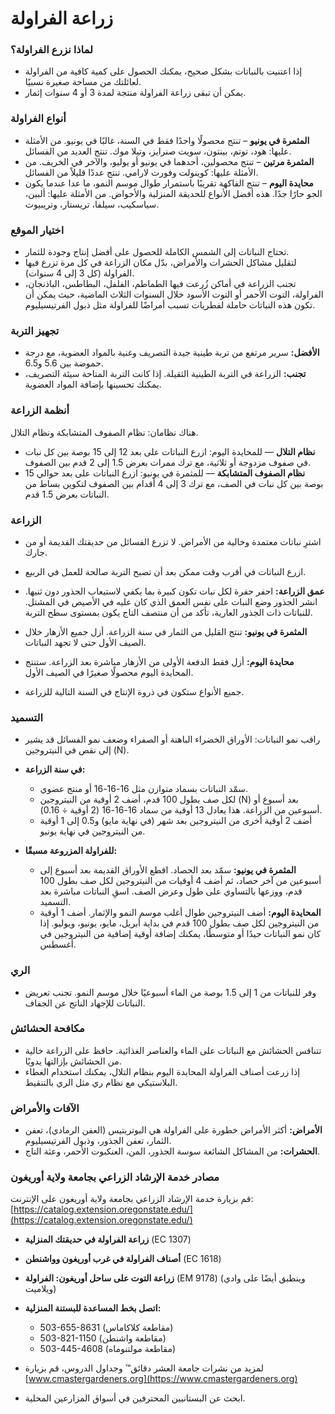 # زراعة الفراولة

### لماذا نزرع الفراولة؟
- إذا اعتنيت بالنباتات بشكل صحيح، يمكنك الحصول على كمية كافية من الفراولة لعائلتك من مساحة صغيرة نسبيًا.
- يمكن أن تبقى زراعة الفراولة منتجة لمدة 3 أو 4 سنوات إثمار.

### أنواع الفراولة
- **المثمرة في يونيو** – تنتج محصولًا واحدًا فقط في السنة، غالبًا في يونيو. من الأمثلة عليها: هود، توتم، بينتون، سويت صنرايز، وتيلا موك. تنتج العديد من الفسائل.
- **المثمرة مرتين** – تنتج محصولين، أحدهما في يونيو أو يوليو، والآخر في الخريف. من الأمثلة عليها: كوينولت وفورت لارامي. تنتج عددًا قليلاً من الفسائل.
- **محايدة اليوم** – تنتج الفاكهة تقريبًا باستمرار طوال موسم النمو، ما عدا عندما يكون الجو حارًا جدًا. هذه أفضل الأنواع للحديقة المنزلية والأحواض. من الأمثلة عليها: ألبين، سياسكيب، سيلفا، تريستار، وتريبيوت.

### اختيار الموقع
- تحتاج النباتات إلى الشمس الكاملة للحصول على أفضل إنتاج وجودة للثمار.
- لتقليل مشاكل الحشرات والأمراض، بدّل مكان الزراعة في كل مرة تزرع فيها الفراولة (كل 3 إلى 4 سنوات).
- تجنب الزراعة في أماكن زُرعت فيها الطماطم، الفلفل، البطاطس، الباذنجان، الفراولة، التوت الأحمر أو التوت الأسود خلال السنوات الثلاث الماضية، حيث يمكن أن تكون هذه النباتات حاملة لفطريات تسبب أمراضًا للفراولة مثل ذبول الفرتيسيليوم.

### تجهيز التربة
- **الأفضل:** سرير مرتفع من تربة طينية جيدة التصريف وغنية بالمواد العضوية، مع درجة حموضة بين 5.6 و6.5.
- **تجنب:** الزراعة في التربة الطينية الثقيلة. إذا كانت التربة المتاحة سيئة التصريف، يمكنك تحسينها بإضافة المواد العضوية.

### أنظمة الزراعة
هناك نظامان: نظام الصفوف المتشابكة ونظام التلال.

- **نظام التلال** — للمحايدة اليوم: ازرع النباتات على بعد 12 إلى 15 بوصة بين كل نبات في صفوف مزدوجة أو ثلاثية، مع ترك ممرات بعرض 1.5 إلى 2 قدم بين الصفوف.
- **نظام الصفوف المتشابكة** — للمثمرة في يونيو: ازرع النباتات على بعد حوالي 15 بوصة بين كل نبات في الصف، مع ترك 3 إلى 4 أقدام بين الصفوف لتكوين بساط من النباتات بعرض 1.5 قدم.

### الزراعة
- اشترِ نباتات معتمدة وخالية من الأمراض. لا تزرع الفسائل من حديقتك القديمة أو من جارك.
- ازرع النباتات في أقرب وقت ممكن بعد أن تصبح التربة صالحة للعمل في الربيع.
- **عمق الزراعة:** احفر حفرة لكل نبات تكون كبيرة بما يكفي لاستيعاب الجذور دون ثنيها. انشر الجذور وضع النبات على نفس العمق الذي كان عليه في الأصيص في المشتل. للنباتات ذات الجذور العارية، تأكد من أن منتصف التاج يكون بمستوى سطح التربة.

- **المثمرة في يونيو:** تنتج القليل من الثمار في سنة الزراعة. أزل جميع الأزهار خلال الصيف الأول حتى لا تجهد النباتات.
- **محايدة اليوم:** أزل فقط الدفعة الأولى من الأزهار مباشرة بعد الزراعة. ستنتج المحايدة اليوم محصولًا صغيرًا في الصيف الأول.
- جميع الأنواع ستكون في ذروة الإنتاج في السنة التالية للزراعة.

### التسميد
- راقب نمو النباتات: الأوراق الخضراء الباهتة أو الصفراء وضعف نمو الفسائل قد يشير إلى نقص في النيتروجين (N).

- **في سنة الزراعة:**
  - سمّد النباتات بسماد متوازن مثل 16-16-16 أو منتج عضوي.
  - لكل صف بطول 100 قدم، أضف 2 أوقية من النيتروجين (N) بعد أسبوع أو أسبوعين من الزراعة. هذا يعادل 13 أوقية من سماد 16-16-16 (2 أوقية ÷ 0.16).
  - أضف 2 أوقية أخرى من النيتروجين بعد شهر (في نهاية مايو) و0.5 إلى 1 أوقية من النيتروجين في نهاية يونيو.

- **للفراولة المزروعة مسبقًا:**
  - **المثمرة في يونيو:** سمّد بعد الحصاد. اقطع الأوراق القديمة بعد أسبوع إلى أسبوعين من آخر حصاد، ثم أضف 4 أوقيات من النيتروجين لكل صف بطول 100 قدم، ووزعها بالتساوي على طول وعرض الصف. اسقِ النباتات مباشرة بعد التسميد.
  - **المحايدة اليوم:** أضف النيتروجين طوال أغلب موسم النمو والإثمار. أضف 1 أوقية من النيتروجين لكل صف بطول 100 قدم في بداية أبريل، مايو، يونيو، ويوليو. إذا كان نمو النباتات جيدًا أو متوسطًا، يمكنك إضافة أوقية إضافية من النيتروجين في أغسطس.

### الري
- وفر للنباتات من 1 إلى 1.5 بوصة من الماء أسبوعيًا خلال موسم النمو. تجنب تعريض النباتات للإجهاد الناتج عن الجفاف.

### مكافحة الحشائش
- تتنافس الحشائش مع النباتات على الماء والعناصر الغذائية. حافظ على الزراعة خالية من الحشائش بإزالتها يدويًا.
- إذا زرعت أصناف الفراولة المحايدة اليوم بنظام التلال، يمكنك استخدام الغطاء البلاستيكي مع نظام ري مثل الري بالتنقيط.

### الآفات والأمراض
- **الأمراض:** أكثر الأمراض خطورة على الفراولة هي البوتريتيس (العفن الرمادي)، تعفن الثمار، تعفن الجذور، وذبول الفرتيسيليوم.
- **الحشرات:** من المشاكل الشائعة سوسة الجذور، المن، العنكبوت الأحمر، وعثة التاج.

### مصادر خدمة الإرشاد الزراعي بجامعة ولاية أوريغون
قم بزيارة خدمة الإرشاد الزراعي بجامعة ولاية أوريغون على الإنترنت:  
[https://catalog.extension.oregonstate.edu/](https://catalog.extension.oregonstate.edu/)

- **زراعة الفراولة في حديقتك المنزلية** (EC 1307)
- **أصناف الفراولة في غرب أوريغون وواشنطن** (EC 1618)
- **زراعة التوت على ساحل أوريغون: الفراولة** (EM 9178) (وينطبق أيضًا على وادي ويلاميت)


- **اتصل بخط المساعدة للبستنة المنزلية:**
  - 503-655-8631 (مقاطعة كلاكاماس)
  - 503-821-1150 (مقاطعة واشنطن)
  - 503-445-4608 (مقاطعة مولتنوماه)
- لمزيد من نشرات جامعة العشر دقائق™ وجداول الدروس، قم بزيارة [www.cmastergardeners.org](https://www.cmastergardeners.org)
- ابحث عن البستانيين المحترفين في أسواق المزارعين المحلية.

